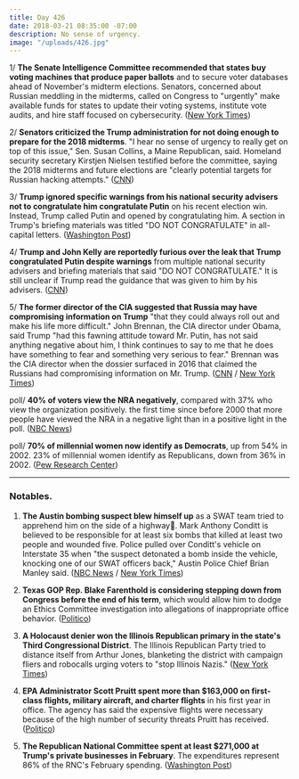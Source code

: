 ```yaml
---
title: Day 426
date: 2018-03-21 08:35:00 -07:00
description: No sense of urgency.
image: "/uploads/426.jpg"
---
```


1/ **The Senate Intelligence Committee recommended that states buy voting machines that produce paper ballots** and to secure voter databases ahead of November's midterm elections. Senators, concerned about Russian meddling in the midterms, called on Congress to "urgently" make available funds for states to update their voting systems, institute vote audits, and hire staff focused on cybersecurity.  ([New York Times](https://www.nytimes.com/2018/03/20/us/politics/senate-intelligence-election-security-midterms.html))

2/ **Senators criticized the Trump administration for not doing enough to prepare for the 2018 midterms**. "I hear no sense of urgency to really get on top of this issue," Sen. Susan Collins, a Maine Republican, said. Homeland security secretary Kirstjen Nielsen testified before the committee, saying the 2018 midterms and future elections are "clearly potential targets for Russian hacking attempts." ([CNN](https://www.cnn.com/2018/03/21/politics/senate-intelligence-hearing-kirstjen-nielsen-jeh-johnson/index.html))

3/ **Trump ignored specific warnings from his national security advisers not to congratulate him congratulate Putin** on his recent election win. Instead, Trump called Putin and opened by congratulating him. A section in Trump's briefing materials was titled "DO NOT CONGRATULATE" in all-capital letters. ([Washington Post](https://www.washingtonpost.com/politics/trumps-national-security-advisers-warned-him-not-to-congratulate-putin-he-did-it-anyway/2018/03/20/22738ebc-2c68-11e8-8ad6-fbc50284fce8_story.html?utm_term=.6923a72f43a7))

4/ **Trump and John Kelly are reportedly furious over the leak that Trump congratulated Putin despite warnings** from multiple national security advisers and briefing materials that said "DO NOT CONGRATULATE." It is still unclear if Trump read the guidance that was given to him by his advisers. ([CNN](https://www.cnn.com/2018/03/21/politics/donald-trump-vladimir-putin-congratulations/index.html))

5/ **The former director of the CIA suggested that Russia may have compromising information on Trump** "that they could always roll out and make his life more difficult." John Brennan, the CIA director under Obama, said Trump "had this fawning attitude toward Mr. Putin, has not said anything negative about him, I think continues to say to me that he does have something to fear and something very serious to fear." Brennan was the CIA director when the dossier surfaced in 2016 that claimed the Russians had compromising information on Mr. Trump. ([CNN](https://www.cnn.com/2018/03/21/politics/brennan-trump-russia/index.html) / [New York Times](https://www.nytimes.com/2018/03/21/us/politics/trump-mueller-russia.html))

poll/ **40% of voters view the NRA negatively**, compared with 37% who view the organization positively. the first time since before 2000 that more people have viewed the NRA in a negative light than in a positive light in the poll. ([NBC News](https://www.nbcnews.com/politics/first-read/trump-master-political-insult-declines-chide-putin-n858621))

poll/ **70% of millennial women now identify as Democrats**, up from 54% in 2002. 23% of millennial women identify as Republicans, down from 36% in 2002. ([Pew Research Center](http://www.people-press.org/2018/03/20/1-trends-in-party-affiliation-among-demographic-groups/))

---

### Notables.

1. **The Austin bombing suspect blew himself up** as a SWAT team tried to apprehend him on the side of a highway. Mark Anthony Conditt is believed to be responsible for at least six bombs that killed at least two people and wounded five. Police pulled over Conditt's vehicle on Interstate 35 when "the suspect detonated a bomb inside the vehicle, knocking one of our SWAT officers back," Austin Police Chief Brian Manley said. ([NBC News](https://www.nbcnews.com/news/us-news/austin-bombings-suspect-believed-neutralized-sources-n858576) / [New York Times](https://www.nytimes.com/2018/03/21/us/austin-bombings-suspect.html))

2. **Texas GOP Rep. Blake Farenthold is considering stepping down from Congress before the end of his term**, which would allow him to dodge an Ethics Committee investigation into allegations of inappropriate office behavior. ([Politico](https://www.politico.com/story/2018/03/20/farenthold-texas-congress-resign-475076))

3. **A Holocaust denier won the Illinois Republican primary in the state's Third Congressional District**. The Illinois Republican Party tried to distance itself from Arthur Jones, blanketing the district with campaign fliers and robocalls urging voters to "stop Illinois Nazis." ([New York Times](https://www.nytimes.com/2018/03/20/us/politics/arthur-jones-illinois.html))

4. **EPA Administrator Scott Pruitt spent more than $163,000 on first-class flights, military aircraft, and charter flights** in his first year in office. The agency has said the expensive flights were necessary because of the high number of security threats Pruitt has received. ([Politico](https://www.politico.com/story/2018/03/20/pruitt-epa-first-class-flights-430700))

5. **The Republican National Committee spent at least $271,000 at Trump's private businesses in February**. The expenditures represent 86% of the RNC's February spending. ([Washington Post](https://www.washingtonpost.com/news/post-politics/wp/2018/03/20/republican-national-committee-spent-big-at-trump-properties-in-february-filings-show/))